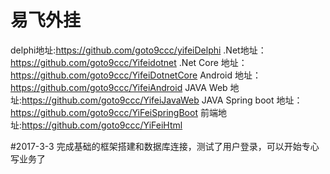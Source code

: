 # 易飞外挂
delphi地址:https://github.com/goto9ccc/yifeiDelphi
.Net地址：https://github.com/goto9ccc/Yifeidotnet
.Net Core 地址：https://github.com/goto9ccc/YifeiDotnetCore
Android 地址：https://github.com/goto9ccc/YifeiAndroid
JAVA Web 地址:https://github.com/goto9ccc/YifeiJavaWeb
JAVA Spring boot 地址：https://github.com/goto9ccc/YiFeiSpringBoot
前端地址:https://github.com/goto9ccc/YiFeiHtml


#2017-3-3
完成基础的框架搭建和数据库连接，测试了用户登录，可以开始专心写业务了